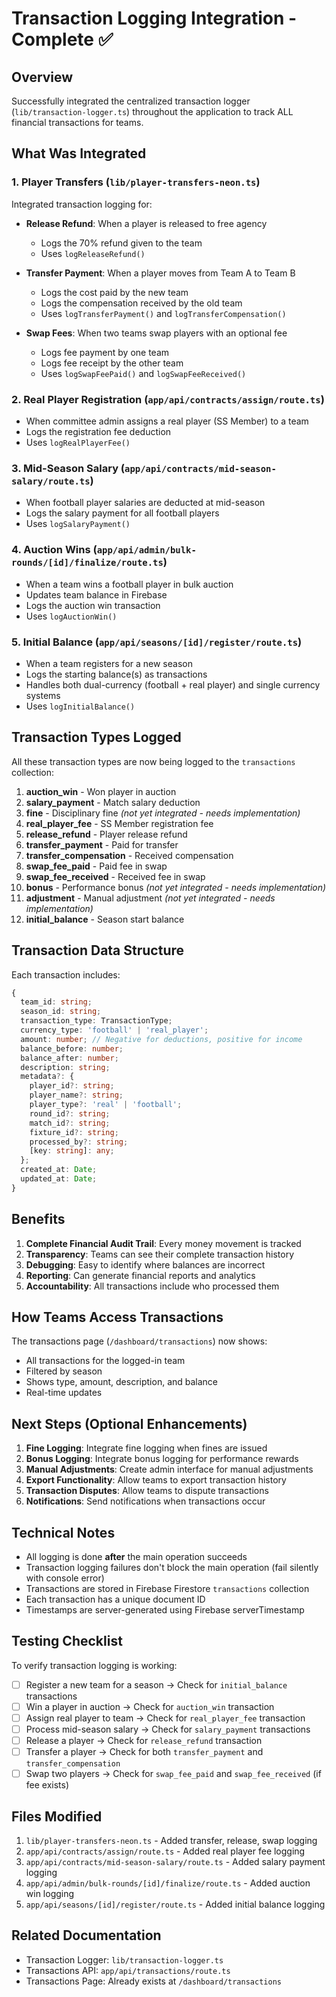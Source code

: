 # Transaction Logging Integration - Complete ✅

## Overview
Successfully integrated the centralized transaction logger (`lib/transaction-logger.ts`) throughout the application to track ALL financial transactions for teams.

## What Was Integrated

### 1. **Player Transfers** (`lib/player-transfers-neon.ts`)
Integrated transaction logging for:
- **Release Refund**: When a player is released to free agency
  - Logs the 70% refund given to the team
  - Uses `logReleaseRefund()`
  
- **Transfer Payment**: When a player moves from Team A to Team B
  - Logs the cost paid by the new team
  - Logs the compensation received by the old team
  - Uses `logTransferPayment()` and `logTransferCompensation()`
  
- **Swap Fees**: When two teams swap players with an optional fee
  - Logs fee payment by one team
  - Logs fee receipt by the other team
  - Uses `logSwapFeePaid()` and `logSwapFeeReceived()`

### 2. **Real Player Registration** (`app/api/contracts/assign/route.ts`)
- When committee admin assigns a real player (SS Member) to a team
- Logs the registration fee deduction
- Uses `logRealPlayerFee()`

### 3. **Mid-Season Salary** (`app/api/contracts/mid-season-salary/route.ts`)
- When football player salaries are deducted at mid-season
- Logs the salary payment for all football players
- Uses `logSalaryPayment()`

### 4. **Auction Wins** (`app/api/admin/bulk-rounds/[id]/finalize/route.ts`)
- When a team wins a football player in bulk auction
- Updates team balance in Firebase
- Logs the auction win transaction
- Uses `logAuctionWin()`

### 5. **Initial Balance** (`app/api/seasons/[id]/register/route.ts`)
- When a team registers for a new season
- Logs the starting balance(s) as transactions
- Handles both dual-currency (football + real player) and single currency systems
- Uses `logInitialBalance()`

## Transaction Types Logged

All these transaction types are now being logged to the `transactions` collection:

1. **auction_win** - Won player in auction
2. **salary_payment** - Match salary deduction
3. **fine** - Disciplinary fine *(not yet integrated - needs implementation)*
4. **real_player_fee** - SS Member registration fee
5. **release_refund** - Player release refund
6. **transfer_payment** - Paid for transfer
7. **transfer_compensation** - Received compensation
8. **swap_fee_paid** - Paid fee in swap
9. **swap_fee_received** - Received fee in swap
10. **bonus** - Performance bonus *(not yet integrated - needs implementation)*
11. **adjustment** - Manual adjustment *(not yet integrated - needs implementation)*
12. **initial_balance** - Season start balance

## Transaction Data Structure

Each transaction includes:
```typescript
{
  team_id: string;
  season_id: string;
  transaction_type: TransactionType;
  currency_type: 'football' | 'real_player';
  amount: number; // Negative for deductions, positive for income
  balance_before: number;
  balance_after: number;
  description: string;
  metadata?: {
    player_id?: string;
    player_name?: string;
    player_type?: 'real' | 'football';
    round_id?: string;
    match_id?: string;
    fixture_id?: string;
    processed_by?: string;
    [key: string]: any;
  };
  created_at: Date;
  updated_at: Date;
}
```

## Benefits

1. **Complete Financial Audit Trail**: Every money movement is tracked
2. **Transparency**: Teams can see their complete transaction history
3. **Debugging**: Easy to identify where balances are incorrect
4. **Reporting**: Can generate financial reports and analytics
5. **Accountability**: All transactions include who processed them

## How Teams Access Transactions

The transactions page (`/dashboard/transactions`) now shows:
- All transactions for the logged-in team
- Filtered by season
- Shows type, amount, description, and balance
- Real-time updates

## Next Steps (Optional Enhancements)

1. **Fine Logging**: Integrate fine logging when fines are issued
2. **Bonus Logging**: Integrate bonus logging for performance rewards
3. **Manual Adjustments**: Create admin interface for manual adjustments
4. **Export Functionality**: Allow teams to export transaction history
5. **Transaction Disputes**: Allow teams to dispute transactions
6. **Notifications**: Send notifications when transactions occur

## Technical Notes

- All logging is done **after** the main operation succeeds
- Transaction logging failures don't block the main operation (fail silently with console error)
- Transactions are stored in Firebase Firestore `transactions` collection
- Each transaction has a unique document ID
- Timestamps are server-generated using Firebase serverTimestamp

## Testing Checklist

To verify transaction logging is working:

- [ ] Register a new team for a season → Check for `initial_balance` transactions
- [ ] Win a player in auction → Check for `auction_win` transaction
- [ ] Assign real player to team → Check for `real_player_fee` transaction  
- [ ] Process mid-season salary → Check for `salary_payment` transactions
- [ ] Release a player → Check for `release_refund` transaction
- [ ] Transfer a player → Check for both `transfer_payment` and `transfer_compensation`
- [ ] Swap two players → Check for `swap_fee_paid` and `swap_fee_received` (if fee exists)

## Files Modified

1. `lib/player-transfers-neon.ts` - Added transfer, release, swap logging
2. `app/api/contracts/assign/route.ts` - Added real player fee logging
3. `app/api/contracts/mid-season-salary/route.ts` - Added salary payment logging
4. `app/api/admin/bulk-rounds/[id]/finalize/route.ts` - Added auction win logging
5. `app/api/seasons/[id]/register/route.ts` - Added initial balance logging

## Related Documentation

- Transaction Logger: `lib/transaction-logger.ts`
- Transactions API: `app/api/transactions/route.ts`
- Transactions Page: Already exists at `/dashboard/transactions`
